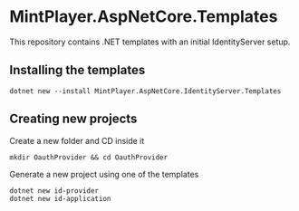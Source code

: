# MintPlayer.AspNetCore.Templates
This repository contains .NET templates with an initial IdentityServer setup.

## Installing the templates

	dotnet new --install MintPlayer.AspNetCore.IdentityServer.Templates

## Creating new projects
Create a new folder and CD inside it

	mkdir OauthProvider && cd OauthProvider

Generate a new project using one of the templates

	dotnet new id-provider
	dotnet new id-application